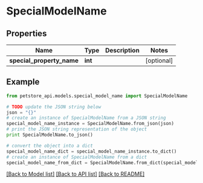 # SpecialModelName


## Properties
Name | Type | Description | Notes
------------ | ------------- | ------------- | -------------
**special_property_name** | **int** |  | [optional] 

## Example

```python
from petstore_api.models.special_model_name import SpecialModelName

# TODO update the JSON string below
json = "{}"
# create an instance of SpecialModelName from a JSON string
special_model_name_instance = SpecialModelName.from_json(json)
# print the JSON string representation of the object
print SpecialModelName.to_json()

# convert the object into a dict
special_model_name_dict = special_model_name_instance.to_dict()
# create an instance of SpecialModelName from a dict
special_model_name_from_dict = SpecialModelName.from_dict(special_model_name_dict)
```
[[Back to Model list]](../README.md#documentation-for-models) [[Back to API list]](../README.md#documentation-for-api-endpoints) [[Back to README]](../README.md)


